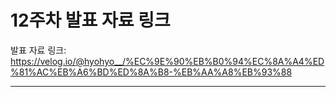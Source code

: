 # 12주차 발표 자료 링크

발표 자료 링크: https://velog.io/@hyohyo__/%EC%9E%90%EB%B0%94%EC%8A%A4%ED%81%AC%EB%A6%BD%ED%8A%B8-%EB%AA%A8%EB%93%88

---
